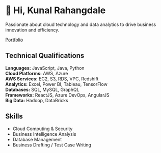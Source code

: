 # 👋 Hi, Kunal Rahangdale

Passionate about cloud technology and data analytics to drive business innovation and efficiency.

[Portfolio](https://kunalrahangdale.netlify.app/)

## Technical Qualifications

**Languages:** JavaScript, Java, Python  
**Cloud Platforms:** AWS, Azure  
**AWS Services:** EC2, S3, RDS, VPC, Redshift  
**Analytics:** Excel, Power BI, Tableau, TensorFlow  
**Databases:** SQL, MySQL, GraphQL  
**Frameworks:** ReactJS, Azure DevOps, AngularJS  
**Big Data:** Hadoop, DataBricks

## Skills
- Cloud Computing & Security
- Business Intelligence Analysis
- Database Management
- Business Drafting / Test Case Writing
